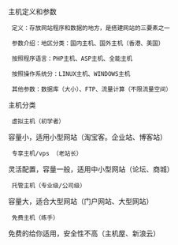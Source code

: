 主机定义和参数

	 定义：存放网站程序和数据的地方，是搭建网站的三要素之一

	 参数介绍：地区分类：国内主机、国外主机（香港、美国）

	 按照程序语言：PHP主机、ASP主机、全能主机

	 按照操作系统分：LINUX主机、WINDOWS主机

	 其他参数：数据库（大小）、FTP、流量计算（不限流量空间）

主机分类

	 虚拟主机（初学者）  容量小，适用小型网站（淘宝客。企业站、博客站）

	 专享主机/vps （老站长） 灵活配置，容量一般，适用中小型网站（论坛、商城）

	 托管主机（专业级/公司级） 容量大，适合大型网站（门户网站、大型网站）

	 免费主机（练手） 免费的给你适用，安全性不高（主机屋、新浪云）

